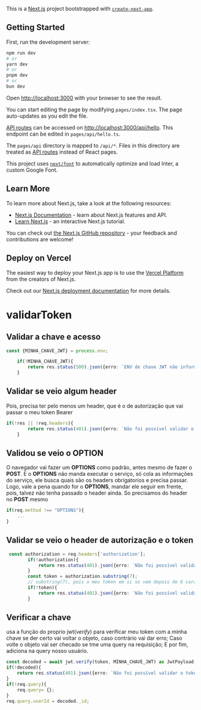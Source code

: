 This is a [Next.js](https://nextjs.org/) project bootstrapped with [`create-next-app`](https://github.com/vercel/next.js/tree/canary/packages/create-next-app).

## Getting Started

First, run the development server:

```bash
npm run dev
# or
yarn dev
# or
pnpm dev
# or
bun dev
```

Open [http://localhost:3000](http://localhost:3000) with your browser to see the result.

You can start editing the page by modifying `pages/index.tsx`. The page auto-updates as you edit the file.

[API routes](https://nextjs.org/docs/api-routes/introduction) can be accessed on [http://localhost:3000/api/hello](http://localhost:3000/api/hello). This endpoint can be edited in `pages/api/hello.ts`.

The `pages/api` directory is mapped to `/api/*`. Files in this directory are treated as [API routes](https://nextjs.org/docs/api-routes/introduction) instead of React pages.

This project uses [`next/font`](https://nextjs.org/docs/basic-features/font-optimization) to automatically optimize and load Inter, a custom Google Font.

## Learn More

To learn more about Next.js, take a look at the following resources:

- [Next.js Documentation](https://nextjs.org/docs) - learn about Next.js features and API.
- [Learn Next.js](https://nextjs.org/learn) - an interactive Next.js tutorial.

You can check out [the Next.js GitHub repository](https://github.com/vercel/next.js/) - your feedback and contributions are welcome!

## Deploy on Vercel

The easiest way to deploy your Next.js app is to use the [Vercel Platform](https://vercel.com/new?utm_medium=default-template&filter=next.js&utm_source=create-next-app&utm_campaign=create-next-app-readme) from the creators of Next.js.

Check out our [Next.js deployment documentation](https://nextjs.org/docs/deployment) for more details.

# validarToken

## Validar a chave e acesso
```ts
const {MINHA_CHAVE_JWT} = process.env;

    if(!MINHA_CHAVE_JWT){
        return res.status(500).json({erro: `ENV de chave JWT não informada na execução do processo`})
    }
```

## Validar se veio algum header

Pois, precisa ter pelo menos um header, que é o de autorização que vai passar o meu token Bearer

```ts
if(!res || !req.headers){
        return res.status(401).json({erro: `Não foi possível validar o token de acesso`})
    }
```

## Validou se veio o OPTION 

O navegador vai fazer um **OPTIONS** como padrão, antes mesmo de fazer o **POST**. 
E o **OPTIONS** não manda executar o serviço, só cola as informações do serviço, ele busca quais são os headers obrigatorios e precisa passar.
Logo, vale a pena quando for o **OPTIONS**, mandar ele seguir em frente, pois, talvez não tenha passado o header ainda.
So precisamos do header no **POST** mesmo

```ts
if(req.method !== "OPTIONS"){
    ...
}
```

## Validar se veio o header de autorização e o token

```ts
 const authorization = req.headers['authorization'];
        if(!authorization){
            return res.status(401).json({erro: `Não foi possível validar o token de acesso`})
        }
        const token = authorization.substring(7);
        // substring(7), pois o meu token em si so vem depois de 6 caracteres: Bearer _Token_
        if(!token){
            return res.status(401).json({erro: `Não foi possível validar o token de acesso`})
        }
```

## Verificar a chave

usa a função do proprio jwt(*verify*) para verificar meu token com a minha chave
se der certo vai voltar o objeto, caso contrário vai dar erro;
Caso volte o objeto vai ser checado se tme uma query na requisição;
E por fim, adiciona na query nosso usuário.

```ts
const decoded = await jwt.verify(token, MINHA_CHAVE_JWT) as JwtPayload;
if(!decoded){
    return res.status(401).json({erro: `Não foi possível validar o token de acesso`})
}
if(!req.query){
    req.query= {};
}
req.query.userId = decoded._id;
        
```


